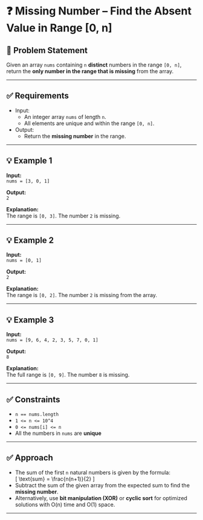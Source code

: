 # ❓ Missing Number – Find the Absent Value in Range [0, n]

## 📝 Problem Statement

Given an array `nums` containing `n` **distinct** numbers in the range `[0, n]`, return the **only number in the range that is missing** from the array.

---

## ✅ Requirements

- Input:
  - An integer array `nums` of length `n`.
  - All elements are unique and within the range `[0, n]`.
- Output:
  - Return the **missing number** in the range.

---

## 💡 Example 1

**Input:**  
`nums = [3, 0, 1]`

**Output:**  
`2`

**Explanation:**  
The range is `[0, 3]`. The number `2` is missing.

---

## 💡 Example 2

**Input:**  
`nums = [0, 1]`

**Output:**  
`2`

**Explanation:**  
The range is `[0, 2]`. The number `2` is missing from the array.

---

## 💡 Example 3

**Input:**  
`nums = [9, 6, 4, 2, 3, 5, 7, 0, 1]`

**Output:**  
`8`

**Explanation:**  
The full range is `[0, 9]`. The number `8` is missing.

---

## ✅ Constraints

- `n == nums.length`
- `1 <= n <= 10^4`
- `0 <= nums[i] <= n`
- All the numbers in `nums` are **unique**

---

## ✅ Approach

- The sum of the first `n` natural numbers is given by the formula:  
  \[
  \text{sum} = \frac{n(n+1)}{2}
  \]
- Subtract the sum of the given array from the expected sum to find the **missing number**.
- Alternatively, use **bit manipulation (XOR)** or **cyclic sort** for optimized solutions with O(n) time and O(1) space.

---
